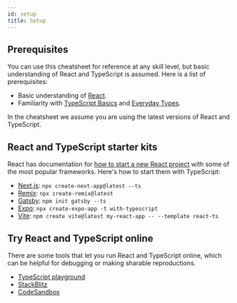 ```yaml
---
id: setup
title: Setup
---
```


## Prerequisites

You can use this cheatsheet for reference at any skill level, but basic understanding of React and TypeScript is assumed. Here is a list of prerequisites:

- Basic understanding of [React](https://react.dev/).
- Familiarity with [TypeScript Basics](https://www.typescriptlang.org/docs/handbook/2/basic-types.html) and [Everyday Types](https://www.typescriptlang.org/docs/handbook/2/everyday-types.html).

In the cheatsheet we assume you are using the latest versions of React and TypeScript.

## React and TypeScript starter kits

React has documentation for [how to start a new React project](https://react.dev/learn/start-a-new-react-project) with some of the most popular frameworks. Here's how to start them with TypeScript:

- [Next.js](https://nextjs.org/docs/basic-features/typescript): `npx create-next-app@latest --ts`
- [Remix](https://remix.run/docs/tutorials/blog): `npx create-remix@latest`
- [Gatsby](https://www.gatsbyjs.com/docs/how-to/custom-configuration/typescript/): `npm init gatsby --ts`
- [Expo](https://docs.expo.dev/guides/typescript/): `npx create-expo-app -t with-typescript`
- [Vite](https://vite.dev/guide/): `npm create vite@latest my-react-app -- --template react-ts`

## Try React and TypeScript online

There are some tools that let you run React and TypeScript online, which can be helpful for debugging or making sharable reproductions.

- [TypeScript playground](https://www.typescriptlang.org/play?target=8&jsx=4#code/JYWwDg9gTgLgBAbzgVwM4FMDKMCGN0A0KGAogGZnoDG8AvnGVBCHAORTo42sDcAsAChB6AB6RYcKhAB2qeAGEIyafihwAvHAAUASg0A+RILiSZcuAG0pymEQwxFNgLobiWXPi0AGHfyECTNHRyShotXQMjAJM4ABMIKmQQdBUAOhhgGAAbdFcAAwBNJUks4CoAa3RYuAASBGsVegzk1Dy-E1pfQWM4DhhkKGltHpMAHn0RmNGwfSLkErLK6vqlRrhm9FRRgHoZybGAI2QYGBk4GXlSivUECPVDe0cVLQb4AGo4AEYdWgnomJil0WcGS+zgOyOJxkfwBOxhcC6AlogiAA)
- [StackBlitz](https://stackblitz.com/fork/react-ts)
- [CodeSandbox](https://ts.react.new/)
